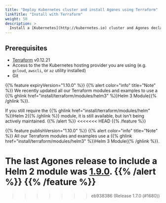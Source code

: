 ```yaml
---
title: "Deploy Kubernetes cluster and install Agones using Terraform"
linkTitle: "Install with Terraform"
weight: 50
description: >
  Install a [Kubernetes](http://kubernetes.io) cluster and Agones declaratively using Terraform.
---
```


## Prerequisites

- [Terraform](https://www.terraform.io/) v0.12.21
- Access to the the Kubernetes hosting provider you are using (e.g. `gcloud`,
  `awscli`, or `az` utility installed)
- Git

{{% feature expiryVersion="1.10.0" %}}
{{% alert color="info" title="Note" %}}
We recently updated all our Terraform modules and examples to use
a {{% ghlink href="install/terraform/modules/helm3" %}}Helm 3 Module{{% /ghlink %}}.

If you still require the {{% ghlink href="install/terraform/modules/helm" %}}Helm 2{{% /ghlink %}} module, it is still
available, but isn't being actively maintained.
{{% /alert %}}
<<<<<<< HEAD
{{% /feature %}}

{{% feature publishVersion="1.10.0" %}}
{{% alert color="info" title="Note" %}}
All our Terraform modules and examples use a
{{% ghlink href="install/terraform/modules/helm3" %}}Helm 3 Module{{% /ghlink %}}.

The last Agones release to include a Helm 2 module was 
[1.9.0](https://agones.dev/site/blog/2020/09/29/1.9.0-kubernetes-1.16-nuget-and-tcp-udp/).
{{% /alert %}}
{{% /feature %}}
=======
>>>>>>> eb938386 (Release 1.7.0 (#1680))
